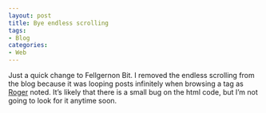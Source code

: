 ```yaml
---
layout: post
title: Bye endless scrolling
tags:
- Blog
categories:
- Web
---
```

<p>Just a quick change to Fellgernon Bit. I removed the endless scrolling from the blog because it was looping posts infinitely when browsing a tag as <a href="http://www.biostat.jhsph.edu/~rpeng/">Roger</a> noted. It&#8217;s likely that there is a small bug on the html code, but I&#8217;m not going to look for it anytime soon.</p>
